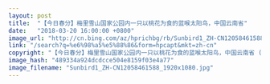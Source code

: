```yaml
---
layout: post
title:  "【今日春分】梅里雪山国家公园内一只以桃花为食的蓝喉太阳鸟，中国云南省"
date:   "2018-03-20 16:00:00 +0800"
image_url: "http://cn.bing.com/az/hprichbg/rb/Sunbird1_ZH-CN12058461588_1920x1080.jpg"
link: "/search?q=%e6%98%a5%e5%88%86&form=hpcapt&mkt=zh-cn"
copyright: "【今日春分】梅里雪山国家公园内一只以桃花为食的蓝喉太阳鸟，中国云南省 (© Dong Lei/Minden Pictures)"
image_hash: "489334a924dcdcce504e8159f03e4a77"
image_filename: "Sunbird1_ZH-CN12058461588_1920x1080.jpg"
---
```

